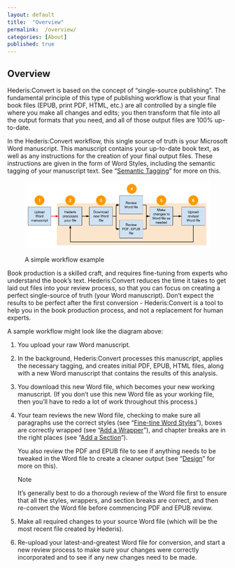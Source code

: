 ```yaml
---
layout: default
title:  "Overview"
permalink:  /overview/
categories: [About]
published: true
---
```


<section data-type="introduction" class="hsecintroduction" data-hederis-type="hsecintroduction" id="overview" data-pi-attrs="id: overview" role="doc-introduction" title="Overview"><h1 data-hederis-type="hblkchaptitle" class="hblkchaptitle" id="pWykiUC9K">Overview</h1>
    <p class="hblkp" data-hederis-type="hblkp" id="pDcPD7pWC">Hederis:Convert is based on the concept of &#8220;single-source publishing&#8221;. The fundamental principle of this type of publishing workflow is that your final book files (EPUB, print PDF, HTML, etc.) are all controlled by a single file where you make all changes and edits; you then transform that file into all the output formats that you need, and all of those output files are 100% up-to-date. </p>
    <p class="hblkp" data-hederis-type="hblkp" id="pTOrEymmn">In the Hederis:Convert workflow, this single source of truth is your Microsoft Word manuscript. This manuscript contains your up-to-date book text, as well as any instructions for the creation of your final output files. These instructions are given in the form of Word Styles, including the semantic tagging of your manuscript text. See &#8220;<a href="{% post_url 2019-05-22-12-SemanticTagging %}"><span class="Hyperlink">Semantic Tagging</span></a>&#8221; for more on this.</p>
    <figure class="hwprfig" data-hederis-type="hwprfig" id="phR1ydNch"><img data-hederis-type="hblkimg" class="hblkimg" id="pmcQmbFUA" src="/images/workflow.png"/>
    <p class="hblkcaption" data-hederis-type="hblkcaption" id="pxHckXliy">A simple workflow example</p>
    </figure>
    <p class="hblkp" data-hederis-type="hblkp" id="pOOkYmrrP">Book production is a skilled craft, and requires fine-tuning from experts who understand the book&#8217;s text. Hederis:Convert reduces the time it takes to get laid out files into your review process, so that you can focus on creating a perfect single-source of truth (your Word manuscript). Don&#8217;t expect the results to be perfect after the first conversion - Hederis:Convert is a tool to help you in the book production process, and not a replacement for human experts.</p>
    <p class="hblkp" data-hederis-type="hblkp" id="pgOjjngC6">A sample workflow might look like the diagram above:</p>
    <ol class="hwprnum-list" data-hederis-type="hwprnum-list" id="p1QkXluwo"><li class="hblkoli" data-hederis-type="hblkoli" id="li8luctU6N"><p class="hblkoli" data-hederis-type="hblkoli" id="pZOYfTVSQ">You upload your raw Word manuscript.</p></li>
    <li class="hblkoli" data-hederis-type="hblkoli" id="liUu6qiCHa"><p class="hblkoli" data-hederis-type="hblkoli" id="p9JWVCfKA">In the background, Hederis:Convert processes this manuscript, applies the necessary tagging, and creates initial PDF, EPUB, HTML files, along with a new Word manuscript that contains the results of this analysis.</p></li>
    <li class="hblkoli" data-hederis-type="hblkoli" id="li4jhdm25L"><p class="hblkoli" data-hederis-type="hblkoli" id="pDhLKlq34">You download this new Word file, which becomes your new working manuscript. (If you don&#8217;t use this new Word file as your working file, then you&#8217;ll have to redo a lot of work throughout this process.)</p></li>
    <li class="hblkoli" data-hederis-type="hblkoli" id="liYig4Ct9m"><p class="hblkoli" data-hederis-type="hblkoli" id="ptcGa06zr">Your team reviews the new Word file, checking to make sure all paragraphs use the correct styles (see &#8220;<a href="{% post_url 2019-05-22-14-Fine-tuneWordStyles %}"><span class="Hyperlink">Fine-tine Word Styles</span></a>&#8221;), boxes are correctly wrapped (see &#8220;<a href="{% post_url 2019-05-22-15-AddaWrapper %}"><span class="Hyperlink">Add a Wrapper</span></a>&#8221;), and chapter breaks are in the right places (see &#8220;<a href="{% post_url 2019-05-22-16-AddaSection %}"><span class="Hyperlink">Add a Section</span></a>&#8221;).</p><p class="hblkli-cont" data-hederis-type="hblkli-cont" id="pGHAH1iKe">You also review the PDF and EPUB file to see if anything needs to be tweaked in the Word file to create a cleaner output (see &#8220;<a href="{% post_url 2019-05-22-20-Design %}"><span class="Hyperlink">Design</span></a>&#8221; for more on this).</p>
    <aside class="hwprbox box" data-hederis-type="hwprbox" id="pIEALigAa" data-type="sidebar"><p class="hblktype" data-hederis-type="hblktype" id="pwqY14Ivp">Note</p>
    <p class="hblkp" data-hederis-type="hblkp" id="pTU9mkjNn">It&#8217;s generally best to do a thorough review of the Word file first to ensure that all the styles, wrappers, and section breaks are correct, and then re-convert the Word file before commencing PDF and EPUB review. </p>
    </aside>
    </li>
    <li class="hblkoli" data-hederis-type="hblkoli" id="lidhqsIMaS"><p class="hblkoli" data-hederis-type="hblkoli" id="p2aaq1O9E">Make all required changes to your source Word file (which will be the most recent file created by Hederis).</p></li>
    <li class="hblkoli" data-hederis-type="hblkoli" id="liiQSGe8EU"><p class="hblkoli" data-hederis-type="hblkoli" id="pXiTQqDG3">Re-upload your latest-and-greatest Word file for conversion, and start a new review process to make sure your changes were correctly incorporated and to see if any new changes need to be made.</p></li>
    </ol>
    </section>
    